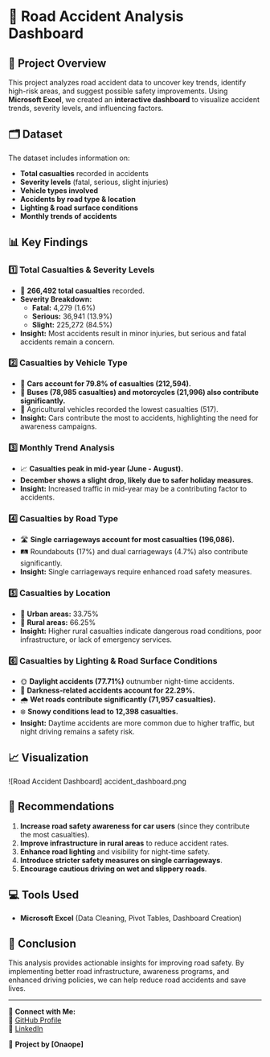 # 🚦 Road Accident Analysis Dashboard

## 📌 Project Overview
This project analyzes road accident data to uncover key trends, identify high-risk areas, and suggest possible safety improvements. Using **Microsoft Excel**, we created an **interactive dashboard** to visualize accident trends, severity levels, and influencing factors.

## 🗂 Dataset
The dataset includes information on:
- **Total casualties** recorded in accidents
- **Severity levels** (fatal, serious, slight injuries)
- **Vehicle types involved**
- **Accidents by road type & location**
- **Lighting & road surface conditions**
- **Monthly trends of accidents**

## 📊 Key Findings

### 1️⃣ Total Casualties & Severity Levels
- 🚨 **266,492 total casualties** recorded.
- **Severity Breakdown:**
  - **Fatal:** 4,279 (1.6%)
  - **Serious:** 36,941 (13.9%)
  - **Slight:** 225,272 (84.5%)
- **Insight:** Most accidents result in minor injuries, but serious and fatal accidents remain a concern.

### 2️⃣ Casualties by Vehicle Type
- 🚗 **Cars account for 79.8% of casualties (212,594).**
- 🚌 **Buses (78,985 casualties) and motorcycles (21,996) also contribute significantly.**
- 🚜 Agricultural vehicles recorded the lowest casualties (517).
- **Insight:** Cars contribute the most to accidents, highlighting the need for awareness campaigns.

### 3️⃣ Monthly Trend Analysis
- 📈 **Casualties peak in mid-year (June - August).**
- **December shows a slight drop, likely due to safer holiday measures.**
- **Insight:** Increased traffic in mid-year may be a contributing factor to accidents.

### 4️⃣ Casualties by Road Type
- 🛣️ **Single carriageways account for most casualties (196,086).**
- 🛤️ Roundabouts (17%) and dual carriageways (4.7%) also contribute significantly.
- **Insight:** Single carriageways require enhanced road safety measures.

### 5️⃣ Casualties by Location
- 🌆 **Urban areas:** 33.75%
- 🌳 **Rural areas:** 66.25%
- **Insight:** Higher rural casualties indicate dangerous road conditions, poor infrastructure, or lack of emergency services.

### 6️⃣ Casualties by Lighting & Road Surface Conditions
- 🌞 **Daylight accidents (77.71%)** outnumber night-time accidents.
- 🌙 **Darkness-related accidents account for 22.29%.**
- 🌧️ **Wet roads contribute significantly (71,957 casualties).**
- ❄️ **Snowy conditions lead to 12,398 casualties.**
- **Insight:** Daytime accidents are more common due to higher traffic, but night driving remains a safety risk.

## 📈 Visualization
![Road Accident Dashboard] accident_dashboard.png

## 🎯 Recommendations
1. **Increase road safety awareness for car users** (since they contribute the most casualties).
2. **Improve infrastructure in rural areas** to reduce accident rates.
3. **Enhance road lighting** and visibility for night-time safety.
4. **Introduce stricter safety measures on single carriageways**.
5. **Encourage cautious driving on wet and slippery roads**.

## 💻 Tools Used
- **Microsoft Excel** (Data Cleaning, Pivot Tables, Dashboard Creation)

## 📌 Conclusion
This analysis provides actionable insights for improving road safety. By implementing better road infrastructure, awareness programs, and enhanced driving policies, we can help reduce road accidents and save lives.

---

📢 **Connect with Me:**  
🔗 [GitHub Profile](https://github.com/LyticOnaope)  
💼 [LinkedIn](https://www.linkedin.com/in/onaopemipo-olugbemiro-1b377828b/)  

🚀 **Project by [Onaope]**

